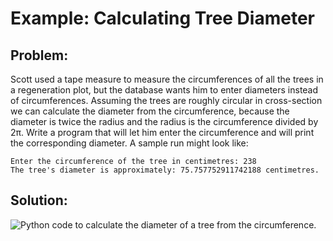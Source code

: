 # Example: Calculating Tree Diameter

## Problem:

Scott used a tape measure to measure the circumferences of all the trees in a regeneration plot, but the database wants him to enter diameters instead of circumferences. Assuming the trees are roughly circular in cross-section we can calculate the diameter from the circumference, because the diameter is twice the radius and the radius is the circumference divided by 2π. Write a program that will let him enter the circumference and will print the corresponding diameter. A sample run might look like:

```plaintext
Enter the circumference of the tree in centimetres: 238
The tree's diameter is approximately: 75.757752911742188 centimetres.
```

## Solution:

![Python code to calculate the diameter of a tree from the
circumference.](17_tree_circumference.py.png)
